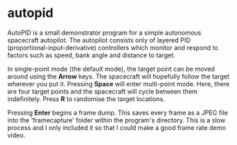 # autopid
AutoPID is a small demonstrator program for a simple autonomous spacecraft autopilot. The autopilot consists only of layered PID (proportional-input-derivative) controllers which monitor and respond to factors such as speed, bank angle and distance to target.

In single-point mode (the default mode), the target point can be moved around using the **Arrow** keys. The spacecraft will hopefully follow the target wherever you put it. Pressing **Space** will enter multi-point mode. Here, there are four target points and the spacecraft will cycle between them indefinitely. Press **R** to randomise the target locations.

Pressing **Enter** begins a frame dump. This saves every frame as a JPEG file into the 'framecapture' folder within the program's directory. This is a slow process and I only included it so that I could make a good frame rate demo video.
